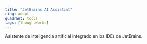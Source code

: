 ```yaml
---
title: "JetBrains AI Assistant"
ring: adopt
quadrant: tools
tags: [ThoughtWorks]
---
```


Asistente de inteligencia artificial integrado en los IDEs de JetBrains.

